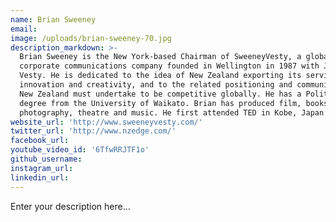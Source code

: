 ```yaml
---
name: Brian Sweeney
email:
image: /uploads/brian-sweeney-70.jpg
description_markdown: >-
  Brian Sweeney is the New York-based Chairman of SweeneyVesty, a global
  corporate communications company founded in Wellington in 1987 with Jane
  Vesty. He is dedicated to the idea of New Zealand exporting its services,
  innovation and creativity, and to the related positioning and communications
  New Zealand must undertake to be competitive globally. He has a Politics
  degree from the University of Waikato. Brian has produced film, books,
  photography, theatre and music. He first attended TED in Kobe, Japan in 1994.
website_url: 'http://www.sweeneyvesty.com/'
twitter_url: 'http://www.nzedge.com/'
facebook_url:
youtube_video_id: '6TfwRRJTF1o'
github_username:
instagram_url:
linkedin_url:
---
```


Enter your description here...
